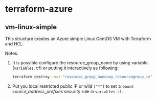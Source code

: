 # terraform-azure
## **vm-linux-simple**

This structure creates an Azure simple Linux CentOS VM with Terraform and HCL.

Notes:

1. It is possible configure the resource_group_name by using variable (`variables.tf`) or putting it interactively as following:

    ```sh
    terraform destroy -var "resource_group_name=my_resourcegroup_id"
    ```
2. Put you local restricted public IP or wild `["*"]` to set `Inbound` *source_address_prefixes* security rule in `variables.tf`.